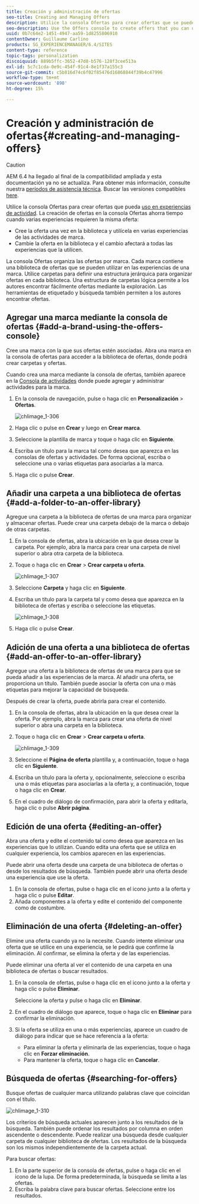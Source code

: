 ```yaml
---
title: Creación y administración de ofertas
seo-title: Creating and Managing Offers
description: Utilice la consola Ofertas para crear ofertas que se pueden usar en las experiencias de actividad
seo-description: Use the Offers console to create offers that you can use in activity experiences
uuid: 0b7c64e2-1451-4947-aa59-1d8255806910
contentOwner: Guillaume Carlino
products: SG_EXPERIENCEMANAGER/6.4/SITES
content-type: reference
topic-tags: personalization
discoiquuid: 889b5ffc-3652-47d8-b576-128f3cee513a
exl-id: 5c7c1cda-0e9c-454f-91c4-8e1f37a155c3
source-git-commit: c5b816d74c6f02f85476d16868844f39b4c47996
workflow-type: tm+mt
source-wordcount: '898'
ht-degree: 15%

---
```


# Creación y administración de ofertas{#creating-and-managing-offers}

>[!CAUTION]
>
>AEM 6.4 ha llegado al final de la compatibilidad ampliada y esta documentación ya no se actualiza. Para obtener más información, consulte nuestra [períodos de asistencia técnica](https://helpx.adobe.com/es/support/programs/eol-matrix.html). Buscar las versiones compatibles [here](https://experienceleague.adobe.com/docs/).

Utilice la consola Ofertas para crear ofertas que pueda [uso en experiencias de actividad](/help/sites-authoring/content-targeting-touch.md). La creación de ofertas en la consola Ofertas ahorra tiempo cuando varias experiencias requieren la misma oferta:

* Cree la oferta una vez en la biblioteca y utilícela en varias experiencias de las actividades de marca.
* Cambie la oferta en la biblioteca y el cambio afectará a todas las experiencias que la utilicen.

La consola Ofertas organiza las ofertas por marca. Cada marca contiene una biblioteca de ofertas que se pueden utilizar en las experiencias de una marca. Utilice carpetas para definir una estructura jerárquica para organizar ofertas en cada biblioteca. Una estructura de carpetas lógica permite a los autores encontrar fácilmente ofertas mediante la exploración. Las herramientas de etiquetado y búsqueda también permiten a los autores encontrar ofertas.

## Agregar una marca mediante la consola de ofertas {#add-a-brand-using-the-offers-console}

Cree una marca con la que sus ofertas estén asociadas. Abra una marca en la consola de ofertas para acceder a la biblioteca de ofertas, donde podrá crear carpetas y ofertas.

Cuando crea una marca mediante la consola de ofertas, también aparece en la [Consola de actividades](/help/sites-authoring/activitylib.md) donde puede agregar y administrar actividades para la marca.

1. En la consola de navegación, pulse o haga clic en **Personalización** > **Ofertas**.

   ![chlimage_1-306](assets/chlimage_1-306.png)

1. Haga clic o pulse en **Crear** y luego en **Crear marca**.
1. Seleccione la plantilla de marca y toque o haga clic en **Siguiente**.
1. Escriba un título para la marca tal como desea que aparezca en las consolas de ofertas y actividades. De forma opcional, escriba o seleccione una o varias etiquetas para asociarlas a la marca.
1. Haga clic o pulse **Crear**.

## Añadir una carpeta a una biblioteca de ofertas {#add-a-folder-to-an-offer-library}

Agregue una carpeta a la biblioteca de ofertas de una marca para organizar y almacenar ofertas. Puede crear una carpeta debajo de la marca o debajo de otras carpetas.

1. En la consola de ofertas, abra la ubicación en la que desea crear la carpeta. Por ejemplo, abra la marca para crear una carpeta de nivel superior o abra otra carpeta de la biblioteca.
1. Toque o haga clic en **Crear** > **Crear carpeta u oferta**.

   ![chlimage_1-307](assets/chlimage_1-307.png)

1. Seleccione **Carpeta** y haga clic en **Siguiente**.
1. Escriba un título para la carpeta tal y como desea que aparezca en la biblioteca de ofertas y escriba o seleccione las etiquetas.

   ![chlimage_1-308](assets/chlimage_1-308.png)

1. Haga clic o pulse **Crear**.

## Adición de una oferta a una biblioteca de ofertas {#add-an-offer-to-an-offer-library}

Agregue una oferta a la biblioteca de ofertas de una marca para que se pueda añadir a las experiencias de la marca. Al añadir una oferta, se proporciona un título. También puede asociar la oferta con una o más etiquetas para mejorar la capacidad de búsqueda.

Después de crear la oferta, puede abrirla para crear el contenido.

1. En la consola de ofertas, abra la ubicación en la que desea crear la oferta. Por ejemplo, abra la marca para crear una oferta de nivel superior o abra una carpeta en la biblioteca.
1. Toque o haga clic en **Crear** > **Crear carpeta u oferta**.

   ![chlimage_1-309](assets/chlimage_1-309.png)

1. Seleccione el **Página de oferta** plantilla y, a continuación, toque o haga clic en **Siguiente**.
1. Escriba un título para la oferta y, opcionalmente, seleccione o escriba una o más etiquetas para asociarlas a la oferta y, a continuación, toque o haga clic en **Crear**.
1. En el cuadro de diálogo de confirmación, para abrir la oferta y editarla, haga clic o pulse **Abrir página**.

## Edición de una oferta {#editing-an-offer}

Abra una oferta y edite el contenido tal como desea que aparezca en las experiencias que lo utilizan. Cuando edita una oferta que se utiliza en cualquier experiencia, los cambios aparecen en las experiencias.

Puede abrir una oferta desde una carpeta de una biblioteca de ofertas o desde los resultados de búsqueda. También puede abrir una oferta desde una experiencia que use la oferta.

1. En la consola de ofertas, pulse o haga clic en el icono junto a la oferta y haga clic o pulse **Editar**.
1. Añada componentes a la oferta y edite el contenido del componente como de costumbre.

## Eliminación de una oferta {#deleting-an-offer}

Elimine una oferta cuando ya no la necesite. Cuando intente eliminar una oferta que se utilice en una experiencia, se le pedirá que confirme la eliminación. Al confirmar, se elimina la oferta y de las experiencias.

Puede eliminar una oferta al ver el contenido de una carpeta en una biblioteca de ofertas o buscar resultados.

1. En la consola de ofertas, pulse o haga clic en el icono junto a la oferta y haga clic o pulse **Eliminar**.

   Seleccione la oferta y pulse o haga clic en **Eliminar**.

1. En el cuadro de diálogo que aparece, toque o haga clic en **Eliminar** para confirmar la eliminación.
1. Si la oferta se utiliza en una o más experiencias, aparece un cuadro de diálogo para indicar que se hace referencia a la oferta:

   * Para eliminar la oferta y eliminarla de las experiencias, toque o haga clic en **Forzar eliminación**.
   * Para mantener la oferta, toque o haga clic en **Cancelar**.

## Búsqueda de ofertas {#searching-for-offers}

Busque ofertas de cualquier marca utilizando palabras clave que coincidan con el título.

![chlimage_1-310](assets/chlimage_1-310.png)

Los criterios de búsqueda actuales aparecen junto a los resultados de la búsqueda. También puede ordenar los resultados por columna en orden ascendente o descendente. Puede realizar una búsqueda desde cualquier carpeta de cualquier biblioteca de ofertas. Los resultados de la búsqueda son los mismos independientemente de la carpeta actual.

Para buscar ofertas:

1. En la parte superior de la consola de ofertas, pulse o haga clic en el icono de la lupa. De forma predeterminada, la búsqueda se limita a las ofertas.
1. Escriba la palabra clave para buscar ofertas. Seleccione entre los resultados.
